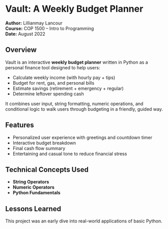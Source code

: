 # Vault: A Weekly Budget Planner
**Author:** Lillianmay Lancour  
**Course:** COP 1500 – Intro to Programming  
**Date:** August 2022  

## Overview
Vault is an interactive **weekly budget planner** written in Python as a personal finance tool designed to help users:
- Calculate weekly income (with hourly pay + tips)
- Budget for rent, gas, and personal bills
- Estimate savings (retirement + emergency + regular)
- Determine leftover spending cash

It combines user input, string formatting, numeric operations, and conditional logic to walk users through budgeting in a friendly, guided way.


## Features
- Personalized user experience with greetings and countdown timer
- Interactive budget breakdown
- Final cash flow summary
- Entertaining and casual tone to reduce financial stress


## Technical Concepts Used
- **String Operators**
- **Numeric Operators**  
- **Python Fundamentals**

## Lessons Learned
This project was an early dive into real-world applications of basic Python. 
